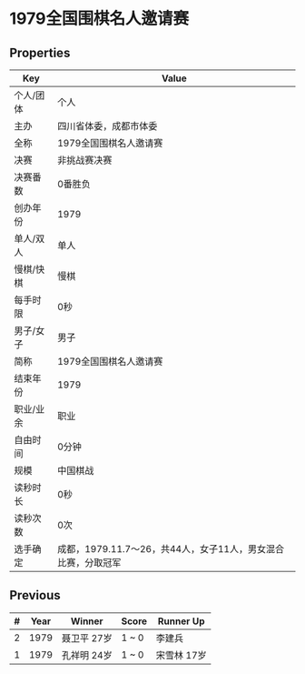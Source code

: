# 1979全国围棋名人邀请赛

## Properties

| Key | Value |
| --- | ----- |
| 个人/团体 | 个人 |
| 主办 | 四川省体委，成都市体委 |
| 全称 | 1979全国围棋名人邀请赛 |
| 决赛 | 非挑战赛决赛 |
| 决赛番数 | 0番胜负 |
| 创办年份 | 1979 |
| 单人/双人 | 单人 |
| 慢棋/快棋 | 慢棋 |
| 每手时限 | 0秒 |
| 男子/女子 | 男子 |
| 简称 | 1979全国围棋名人邀请赛 |
| 结束年份 | 1979 |
| 职业/业余 | 职业 |
| 自由时间 | 0分钟 |
| 规模 | 中国棋战 |
| 读秒时长 | 0秒 |
| 读秒次数 | 0次 |
| 选手确定 | 成都，1979.11.7～26，共44人，女子11人，男女混合比赛，分取冠军 |

## Previous

| # | Year | Winner | Score | Runner Up |
| --- | --- | --- | --- | --- |
| 2 | 1979 | 聂卫平 27岁 | 1 ~ 0 | 李建兵 |
| 1 | 1979 | 孔祥明 24岁 | 1 ~ 0 | 宋雪林 17岁 |

